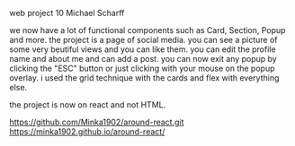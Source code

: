 web project 10
Michael Scharff

we now have a lot of functional components such as Card, Section, Popup and more.
the project is a page of social media. you can see a picture of some very beutiful views and you can like them. you can edit the profile name and about me and can add a post. you can now exit any popup by clicking the "ESC" button or just clicking with your mouse on the popup overlay. i used the grid technique with the cards and flex with everything else.

the project is now on react and not HTML.

https://github.com/Minka1902/around-react.git
https://minka1902.github.io/around-react/  
